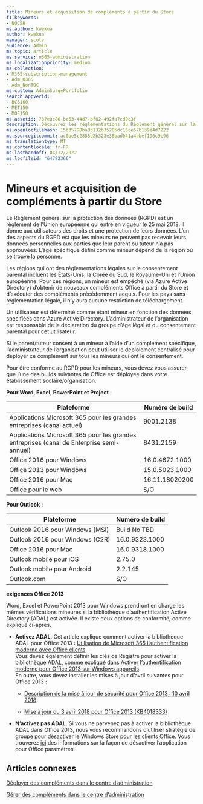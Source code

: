 ```yaml
---
title: Mineurs et acquisition de compléments à partir du Store
f1.keywords:
- NOCSH
ms.author: kwekua
author: kwekua
manager: scotv
audience: Admin
ms.topic: article
ms.service: o365-administration
ms.localizationpriority: medium
ms.collection:
- M365-subscription-management
- Adm_O365
- Adm_NonTOC
ms.custom: AdminSurgePortfolio
search.appverid:
- BCS160
- MET150
- MOE150
ms.assetid: 737e8c86-be63-44d7-bf02-492fa7cd9c3f
description: Découvrez les réglementations du Règlement général sur la protection des données (RGPD) qui régissent les données personnelles des mineurs.
ms.openlocfilehash: 15b35798ba03132b35285dc16ce57b139e4d7222
ms.sourcegitcommit: ac0ae5c2888e2b323e36bad041a4abef196c9c96
ms.translationtype: MT
ms.contentlocale: fr-FR
ms.lasthandoff: 04/12/2022
ms.locfileid: "64782366"
---
```

# <a name="minors-and-acquiring-add-ins-from-the-store"></a>Mineurs et acquisition de compléments à partir du Store

Le Règlement général sur la protection des données (RGPD) est un règlement de l’Union européenne qui entre en vigueur le 25 mai 2018. Il donne aux utilisateurs des droits et une protection de leurs données. L’un des aspects du RGPD est que les mineurs ne peuvent pas recevoir leurs données personnelles aux parties que leur parent ou tuteur n’a pas approuvées. L’âge spécifique défini comme mineur dépend de la région où se trouve la personne.

Les régions qui ont des réglementations légales sur le consentement parental incluent les États-Unis, la Corée du Sud, le Royaume-Uni et l’Union européenne. Pour ces régions, un mineur est empêché (via Azure Active Directory) d’obtenir de nouveaux compléments Office à partir du Store et d’exécuter des compléments précédemment acquis. Pour les pays sans réglementation légale, il n’y aura aucune restriction de téléchargement.

Un utilisateur est déterminé comme étant mineur en fonction des données spécifiées dans Azure Active Directory. L’administrateur de l’organisation est responsable de la déclaration du groupe d’âge légal et du consentement parental pour cet utilisateur.

Si le parent/tuteur consent à un mineur à l’aide d’un complément spécifique, l’administrateur de l’organisation peut utiliser le déploiement centralisé pour déployer ce complément sur tous les mineurs qui ont le consentement.

Pour être conforme au RGPD pour les mineurs, vous devez vous assurer que l’une des builds suivantes de Office est déployée dans votre établissement scolaire/organisation.

 **Pour Word, Excel, PowerPoint et Project** :

|Plateforme|Numéro de build|
|---|---|
|Applications Microsoft 365 pour les grandes entreprises (canal actuel)|9001.2138|
|Applications Microsoft 365 pour les grandes entreprises (canal de Enterprise semi-annuel)|8431.2159|
|Office 2016 pour Windows|16.0.4672.1000|
|Office 2013 pour Windows|15.0.5023.1000|
|Office 2016 pour Mac|16.11.18020200|
|Office pour le web|S/O|

 **Pour Outlook** :

|Plateforme|Numéro de build|
|---|---|
|Outlook 2016 pour Windows (MSI)|Build No TBD|
|Outlook 2016 pour Windows (C2R)|16.0.9323.1000|
|Office 2016 pour Mac|16.0.9318.1000|
|Outlook mobile pour iOS|2.75.0|
|Outlook mobile pour Android|2.2.145|
|Outlook.com|S/O|

 **exigences Office 2013**

Word, Excel et PowerPoint 2013 pour Windows prendront en charge les mêmes vérifications mineures si la bibliothèque d’authentification Active Directory (ADAL) est activée. Il existe deux options de conformité, comme expliqué ci-après.

- **Activez ADAL**. Cet article explique comment activer la bibliothèque ADAL pour Office 2013 : [Utilisation de Microsoft 365 l’authentification moderne avec Office clients](../../enterprise/modern-auth-for-office-2013-and-2016.md).<br/>Vous devez également définir les clés de Registre pour activer la bibliothèque ADAL, comme expliqué dans [Activer l’authentification moderne pour Office 2013 sur Windows appareils](../security-and-compliance/enable-modern-authentication.md).<br/>En outre, vous devez installer les mises à jour d’avril suivantes pour Office 2013 :

  - [Description de la mise à jour de sécurité pour Office 2013 : 10 avril 2018](https://support.microsoft.com/help/4018330/description-of-the-security-update-for-office-2013-april-10-2018)

  - [Mise à jour du 3 avril 2018 pour Office 2013 (KB4018333)](https://support.microsoft.com/help/4018333/april-3-2018-update-for-office-2013-kb4018333)

- **N’activez pas ADAL**. Si vous ne parvenez pas à activer la bibliothèque ADAL dans Office 2013, nous vous recommandons d’utiliser stratégie de groupe pour désactiver le Windows Store pour les clients Office. Vous trouverez [ici](/previous-versions/office/office-2013-resource-kit/cc178992(v=office.15)) des informations sur la façon de désactiver l’application pour Office paramètres.

## <a name="related-articles"></a>Articles connexes

[Déployer des compléments dans le centre d’administration](./manage-deployment-of-add-ins.md)

[Gérer des compléments dans le centre d’administration](./manage-addins-in-the-admin-center.md)
